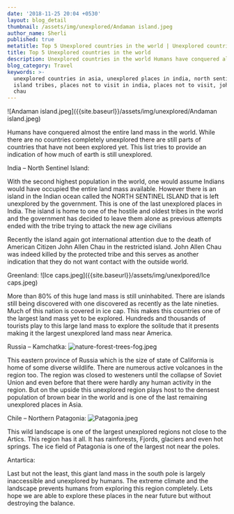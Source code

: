 ```yaml
---
date: '2018-11-25 20:04 +0530'
layout: blog_detail
thumbnail: /assets/img/unexplored/Andaman island.jpeg
author_name: Sherli
published: true
metatitle: Top 5 Unexplored countries in the world | Unexplored countries in the world -Toknowisgood
title: Top 5 Unexplored countries in the world
description: Unexplored countries in the world Humans have conquered almost the entire land mass in the world. While...
blog_category: Travel
keywords: >-
  unexplored countries in asia, unexplored places in india, north sentinel
  island tribes, places not to visit in india, places not to visit, john allen
  chau
---
```

![Andaman island.jpeg]({{site.baseurl}}/assets/img/unexplored/Andaman island.jpeg)


Humans have conquered almost the entire land mass in the world. While there are no countries completely unexplored there are still parts of countries that have not been explored yet. This list tries to provide an indication of how much of earth is still unexplored.

India – North Sentinel Island:

With the second highest population in the world, one would assume Indians would have occupied the entire land mass available. However there is an island in the Indian ocean called the NORTH SENTINEL ISLAND that is left unexplored by the government. This is one of the last unexplored places in India. The island is home to one of the hostile and oldest tribes in the world and the government has decided to leave them alone as previous attempts ended with the tribe trying to attack the new age civilians

Recently the island again got international attention due to the death of American Citizen John Allen Chau in the restricted island. John Allen Chau was indeed killed by the protected tribe and this serves as another indication that they do not want contact with the outside world. 

Greenland:
![Ice caps.jpeg]({{site.baseurl}}/assets/img/unexlpored/Ice caps.jpeg)


More than 80% of this huge land mass is still uninhabited. There are islands still being discovered with one discovered as recently as the late nineties. Much of this nation is covered in ice cap. This makes this  countries one of the largest land mass yet to be explored. Hundreds and thousands of tourists play to this large land mass to explore the solitude that it presents making it the largest unexplored land mass near America.

Russia – Kamchatka:
![nature-forest-trees-fog.jpeg]({{site.baseurl}}/assets/img/unexplored/nature-forest-trees-fog.jpeg)


This eastern province of Russia which is the size of state of California is home of some diverse wildlife. There are numerous active volcanoes in the region too. The region was closed to westeners until the collapse of Soviet Union and even before that there were hardly any human activity in the region.  But on the upside this unexplored region plays host to the densest population of brown bear in the world and is one of the last remaining unexplored places in Asia.

Chile – Northern Patagonia:
![Patagonia.jpeg]({{site.baseurl}}/assets/img/unexplored/Patagonia.jpeg)


This wild landscape is one of the largest unexplored regions not close to the Artics. This region has it all. It has rainforests, Fjords, glaciers and even hot springs. The ice field of Patagonia is one of the largest not near the poles. 

Antartica:

Last but not the least, this giant land mass in the south pole is largely inaccessible and unexplored by humans. The extreme climate and the landscape prevents humans from exploring this region completely. Lets hope we are able to explore these places in the near future but without destroying the balance.
